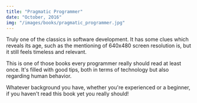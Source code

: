 ```yaml
---
title: "Pragmatic Programmer"
date: "October, 2016"
img: "/images/books/pragmatic_programmer.jpg"
---
```

Truly one of the classics in software development. It has some clues which reveals its age, such as the mentioning of 640x480 screen resolution is, but it still feels timeless and relevant.

This is one of those books every programmer really should read at least once. It's filled with good tips, both in terms of technology but also regarding human behavior.

Whatever background you have, whether you're experienced or a beginner, if you haven't read this book yet you really should!